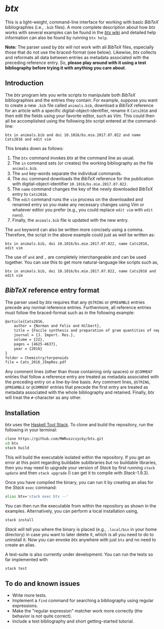# *btx*

This is a light-weight, command-line interface for working with basic *BibTeX* bibliographies (i.e., `.bib` files). A more complete description about how *btx* works with several examples can be found in the [*btx* wiki](https://github.com/MWRuszczycky/btx/wiki) and detailed help information can also be found by running `btx help`.

**Note:** The parser used by *btx* will not work with all *BibTeX* files, especially those that do not use the braced-format (see below). Likewise, *btx* collects and reformats all data between entries as metadata associated with the preceding reference entry. So, **please play around with it using a test bibliography before trying it with anything you care about**.

## Introduction

The *btx* program lets you write scripts to manipulate both *BibTeX* bibliographies and the entries they contain. For example, suppose you want to create a new `.bib` file called `animals.bib`, download a *BibTeX* reference for an article with a specific digital-object-identifier, rename it `Cats2016` and then edit the fields using your favorite editor, such as *Vim*. This could then all be accomplished using the following *btx* script entered at the command-line:
```
btx in animals.bib and doi 10.1016/bs.mie.2017.07.022 and name Cats2016 and edit vim
```
This breaks down as follows:
1. The `btx` command invokes *btx* at the command line as usual.
2. The `in` command sets (or creates) the working bibliography as the file `animals.bib`.
3. The `and` key-words separate the individual commands.
4. The `doi` command downloads the *BibTeX* reference for the publication with digital-object-identifier `10.1016/bs.mie.2017.07.022`.
5. The `name` command changes the key of the newly downloaded *BibTeX* entry to `Cats2016`.
6. The `edit` command runs the `vim` process on the downloaded and renamed entry so you make any necessary changes using *Vim* or whatever editor you prefer (e.g., you could replace `edit vim` with `edit nano`).
7. Finally, the `animals.bib` file is updated with the new entry.

The `and` keyword can also be written more concisely using a comma. Therefore, the script in the above example could just as well be written as:
```
btx in animals.bib, doi 10.1016/bs.mie.2017.07.022, name Cats2016, edit vim
```
The use of `and` and `,` are completely interchangeable and can be used together. You can use this to get more natural-language like scripts such as,
```
btx in animals.bib, doi 10.1016/bs.mie.2017.07.022, name Cats2016 and edit vim
```

## *BibTeX* reference entry format

The parser used by *btx* requires that any `@STRING` or `@PREAMBLE` entries precede any normal reference entries. Furthermore, all reference entries must follow the braced-format such as in the following example:
```tex
@article{Cats2016,
    author = {Norman and Felix and Hilbert},
    title = {Facile synthesis and preparation of gram quantities of nepetalactone},
    journal = {J. Import. Res.},
    volume = {22},
    pages = {4625-4637},
    year = {2016}
}
folder = Chemistry/terpenoids
file = Cats_2016_JImpRes.pdf
```
Any comment lines (other than those containing only spaces) or `@COMMENT` entries that follow a reference entry are treated as metadata associated with the preceding entry on a line-by-line basis. Any comment lines, `@STRING`, `@PREAMBLE` or `@COMMENT` entries that precede the first entry are treated as metadata associated with the whole bibliography and retained. Finally, *btx* will treat the `#`-character as any other.

## Installation

*btx* uses the [Haskell Tool Stack](https://docs.haskellstack.org/en/stable/README/). To clone and build the repository, run the following in your terminal:
```sh
clone https://github.com/MWRuszczycky/btx.git
cd btx
stack build
```
This will build the executable isolated within the repository. If you get an error at this point regarding buildable sublibraries but no buildable libraries, then you may need to upgrade your version of *Stack* by first running `stack update` and then `stack upgrade` (I can get it to compile with *Stack*-1.9.3).

Once you have compiled the binary, you can run it by creating an alias for the *Stack* `exec` command:
```sh
alias btx='stack exec btx --'
```
You can then run the executable from within the repository as shown in the examples. Alternatively, you can perform a local installation using,
```sh
stack install
```
*Stack* will tell you where the binary is placed (e.g., `.local/bin` in your home directory) in case you want to later delete it, which is all you need to do to uninstall it. Now you can envoke *btx* anywhere with just `btx` and no need to create an alias.

A test-suite is also currently under development. You can run the tests so far implemented with
```sh
stack test
```

## To do and known issues

* Write more tests.
* Implement a `find` command for searching a bibliography using regular expressions.
* Make the "regular expression" matcher work more correctly (the behavior is not quite correct).
* Include a test bibliography and short getting-started tutorial.

